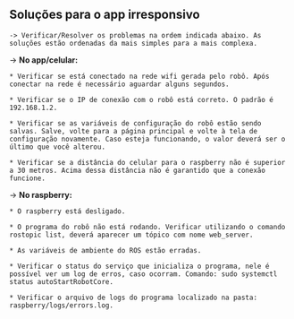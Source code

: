 **Soluções para o app irresponsivo**
---

    -> Verificar/Resolver os problemas na ordem indicada abaixo. As soluções estão ordenadas da mais simples para a mais complexa.

-> **No app/celular:**
    
    * Verificar se está conectado na rede wifi gerada pelo robô. Após conectar na rede é necessário aguardar alguns segundos.
        
    * Verificar se o IP de conexão com o robô está correto. O padrão é 192.168.1.2.

    * Verificar se as variáveis de configuração do robô estão sendo salvas. Salve, volte para a página principal e volte à tela de configuração novamente. Caso esteja funcionando, o valor deverá ser o último que você alterou.

    * Verificar se a distância do celular para o raspberry não é superior a 30 metros. Acima dessa distância não é garantido que a conexão funcione. 

-> **No raspberry:**

    * O raspberry está desligado.

    * O programa do robô não está rodando. Verificar utilizando o comando rostopic list, deverá aparecer um tópico com nome web_server.

    * As variáveis de ambiente do ROS estão erradas.

    * Verificar o status do serviço que inicializa o programa, nele é possível ver um log de erros, caso ocorram. Comando: sudo systemctl status autoStartRobotCore.

    * Verificar o arquivo de logs do programa localizado na pasta: raspberry/logs/errors.log.
